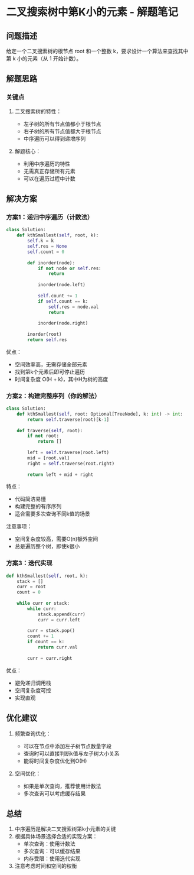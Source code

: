 # 二叉搜索树中第K小的元素 - 解题笔记

## 问题描述
给定一个二叉搜索树的根节点 root 和一个整数 k，要求设计一个算法来查找其中第 k 小的元素（从 1 开始计数）。

## 解题思路

### 关键点
1. 二叉搜索树的特性：
   - 左子树的所有节点值都小于根节点
   - 右子树的所有节点值都大于根节点
   - 中序遍历可以得到递增序列

2. 解题核心：
   - 利用中序遍历的特性
   - 无需真正存储所有元素
   - 可以在遍历过程中计数

## 解决方案

### 方案1：递归中序遍历（计数法）
```python
class Solution:
    def kthSmallest(self, root, k):
        self.k = k
        self.res = None
        self.count = 0
        
        def inorder(node):
            if not node or self.res:
                return
                
            inorder(node.left)
            
            self.count += 1
            if self.count == k:
                self.res = node.val
                return
                
            inorder(node.right)
            
        inorder(root)
        return self.res
```

优点：
- 空间效率高，无需存储全部元素
- 找到第k个元素后即可停止遍历
- 时间复杂度 O(H + k)，其中H为树的高度

### 方案2：构建完整序列（你的解法）
```python
class Solution:
    def kthSmallest(self, root: Optional[TreeNode], k: int) -> int:
        return self.traverse(root)[k-1]
    
    def traverse(self, root):
        if not root:
            return []
        
        left = self.traverse(root.left)
        mid = [root.val]
        right = self.traverse(root.right)
        
        return left + mid + right
```

特点：
- 代码简洁易懂
- 构建完整的有序序列
- 适合需要多次查询不同k值的场景

注意事项：
- 空间复杂度较高，需要O(n)额外空间
- 总是遍历整个树，即使k很小

### 方案3：迭代实现
```python
def kthSmallest(self, root, k):
    stack = []
    curr = root
    count = 0
    
    while curr or stack:
        while curr:
            stack.append(curr)
            curr = curr.left
            
        curr = stack.pop()
        count += 1
        if count == k:
            return curr.val
            
        curr = curr.right
```

优点：
- 避免递归调用栈
- 空间复杂度可控
- 实现直观

## 优化建议

1. 频繁查询优化：
   - 可以在节点中添加左子树节点数量字段
   - 查询时可以直接判断k值与左子树大小关系
   - 能将时间复杂度优化到O(H)

2. 空间优化：
   - 如果是单次查询，推荐使用计数法
   - 多次查询可以考虑缓存结果

## 总结
1. 中序遍历是解决二叉搜索树第k小元素的关键
2. 根据具体场景选择合适的实现方案：
   - 单次查询：使用计数法
   - 多次查询：可以缓存结果
   - 内存受限：使用迭代实现
3. 注意考虑时间和空间的权衡